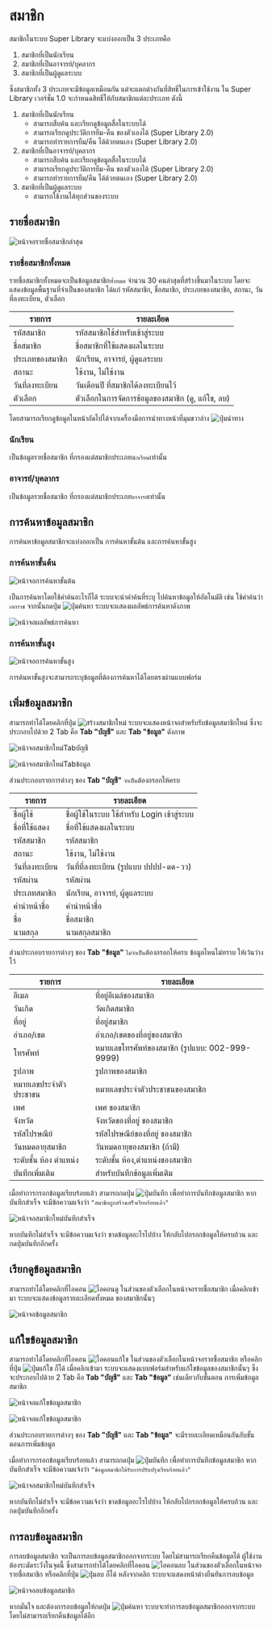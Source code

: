 # สมาชิก
สมาชิกในระบบ Super Library จะแบ่งออกเป็น 3 ประเภทคือ

1. สมาชิกที่เป็นนักเรียน
2. สมาชิกที่เป็นอาจารย์/บุคลากร
3. สมาชิกที่เป็นผู้ดูแลระบบ

ซึ่งสมาชิกทั้ง 3 ประเภทจะมีข้อมูลเหมือนกัน แต่จะแตกต่างกันที่สิทธิ์ในการเข้าใช้งาน ใน Super Library เวอร์ชั่น 1.0 จะกำหนดสิทธิ์ให้กับสมาชิกแต่ละประเภท ดังนี้

1. สมาชิกที่เป็นนักเรียน
    - สามารถสืบค้น และเรียกดูข้อมูลสื่อในระบบได้  
    - สามารถเรียกดูประวัติการยืม-คืน ของตัวเองได้ (Super Library 2.0)  
    - สามารถทำรายการยืม/คืน ได้ด้วยตนเอง (Super Library 2.0)  
2. สมาชิกที่เป็นอาจารย์/บุคลากร
    - สามารถสืบค้น และเรียกดูข้อมูลสื่อในระบบได้  
    - สามารถเรียกดูประวัติการยืม-คืน ของตัวเองได้ (Super Library 2.0)  
    - สามารถทำรายการยืม/คืน ได้ด้วยตนเอง (Super Library 2.0)
3. สมาชิกที่เป็นผู้ดูแลระบบ
    - สามารถใช้งานได้ทุกส่วนของระบบ

## รายชื่อสมาชิก
![หน้าจอรายชื่อสมาชิกล่าสุด](images/screen/members/MemberLatest.png)

### รายชื่อสมาชิกทั้งหมด
รายชื่อสมาชิกทั้งหมดจะเป็นข้อมูลสมาชิก`ทั้งหมด` จำนวน 30 คนล่าสุดที่สร้างขึ้นมาในระบบ โดยจะแสดงข้อมูลพื้นฐานที่จำเป็นของสมาชิก ได้แก่ รหัสสมาชิก, ชื่อสมาชิก, ประเภทของสมาชิก, สถานะ, วันที่ลงทะเบียน, ตัวเลือก

|รายการ       | รายละเอียด|
|------------ | -------------|
|รหัสสมาชิก     | รหัสสมาชิกใช้สำหรับเข้าสู่ระบบ|
|ชื่อสมาชิก      | ชื่อสมาชิกที่ใช้แสดงผลในระบบ|
|ประเภทของสมาชิก | นักเรียน, อาจารย์, ผู้ดูแลระบบ|
|สถานะ        | ใช้งาน, ไม่ใช้งาน|
|วันที่ลงทะเบียน  | วันเดือนปี ที่สมาชิกได้ลงทะเบียนไว้|
|ตัวเลือก       | ตัวเลือกในการจัดการข้อมูลของสมาชิก (ดู, แก้ใข, ลบ)|

โดยสามารถเรียกดูข้อมูลในหน้าถัดไปได้จากเครื่องมือการนำทางหน้าที่มุมขวาล่าง ![ปุ่มนำทาง](images/button/ButtonPageNavigator.png)



### นักเรียน
เป็นข้อมูลรายชื่อสมาชิก ที่กรองแต่สมาชิกประเภท`นักเรียน`เท่านั้น

### อาจารย์/บุคลากร
เป็นข้อมูลรายชื่อสมาชิก ที่กรองแต่สมาชิกประเภท`อาจารย์`เท่านั้น

## การค้นหาข้อมูลสมาชิก
การค้นหาข้อมูลสมาชิกจะแบ่งออกเป็น การค้นหาขั้นต้น และการค้นหาขั้นสูง

### การค้นหาขั้นต้น

![หน้าจอการค้นหาขั้นต้น](images/screen/members/MemberBasicSearch.png)  

เป็นการค้นหาโดยใช้คำค้นอะไรก็ได้ ระบบจะนำคำค้นที่ระบุ ไปค้นหาข้อมูลให้อัตโนมัติ เช่น ใช้คำค้นว่า `เอกราช` จากนั้นกดปุ่ม ![ปุ่มค้นหา](images/button/ButtonSearch.png) ระบบจะแสดงผลลัพธ์การค้นหาดังภาพ

![หน้าจอผลลัพธ์การค้นหา](images/screen/members/MemberBasicSearchResult.png)  

### การค้นหาขั้นสูง

![หน้าจอการค้นหาขั้นสูง](images/screen/members/MemberAdvancedSearch.png)  

การค้นหาขั้นสูงจะสามารถระบุข้อมูลที่ต้องการค้นหาได้โดยตรงผ่านแบบฟอร์ม


## เพิ่มข้อมูลสมาชิก
สามารถทำได้โดยคลิกที่ปุ่ม ![สร้างสมาชิกใหม่](images/button/ButtonMemberNew.png) ระบบจะแสดงหน้าจอสำหรับรับข้อมูลสมาชิกใหม่ ซึ่งจะประกอบไปด้วย 2 Tab คือ **Tab "บัญชี"** และ **Tab "ข้อมูล"** ดังภาพ  

![หน้าจอสมาชิกใหม่Tabบัญชี](images/screen/members/MemberNewAccount.png)  

![หน้าจอสมาชิกใหม่Tabข้อมูล](images/screen/members/MemberNewInformation.png)  

ส่วนประกอบรายการต่างๆ ของ **Tab "บัญชี"** `จำเป็น`ต้องกรอกให้ครบ

|รายการ       | รายละเอียด|
|------------ | -------------|
|ชื่อผู้ใช้        | ชื่อผู้ใช้ในระบบ ใช้สำหรับ Login เข้าสู่ระบบ|
|ชื่อที่ใช้แสดง    | ชื่อที่ใช้แสดงผลในระบบ|
|รหัสสมาชิก     | รหัสสมาชิก|
|สถานะ        | ใช้งาน, ไม่ใช้งาน|
|วันที่ลงทะเบียน  | วันที่ที่ลงทะเบียน (รูปแบบ ปปปป-ดด-วว)|
|รหัสผ่าน       | รหัสผ่าน|
|ประเภทสมาชิก  | นักเรียน, อาจารย์, ผู้ดูแลระบบ|
|คำนำหน้าชื่อ    | คำนำหน้าชื่อ|
|ชื่อ           | ชื่อสมาชิก|
|นามสกุล       | นามสกุลสมาชิก|


ส่วนประกอบรายการต่างๆ ของ **Tab "ข้อมูล"** `ไม่จำเป็น`ต้องกรอกให้ครบ ข้อมูลไหนไม่ทราบ ให้เว้นว่างไว้

|รายการ       | รายละเอียด|
|------------ | -------------|
|อีเมล         | ที่อยู่อีเมล์ของสมาชิก|
|วันเกิด        | วัดเกิดสมาชิก|
|ที่อยู่          | ที่อยู่สมาชิก|
|อำเภอ/เขต    | อำเภอ/เขตของที่อยู่ของสมาชิก|
|โทรศัพท์       | หมายเลขโทรศัพท์ของสมาชิก (รูปแบบ: 002-999-9999)|
|รูปภาพ        | รูปภาพของสมาชิก|
|หมายเลขประจำตัวประชาชน | หมายเลขประจำตัวประชาชนของสมาชิก|
|เพศ          | เพศ ของสมาชิก|
|จังหวัด        | จังหวัดของที่อยู่ ของสมาชิก|
|รหัสไปรษณีย์    | รหัสไปรษณีย์ของที่อยู่ ของสมาชิก|
|วันหมดอายุสมาชิก| วันหมดอายุของสมาชิก (ถ้ามี)|
|ระดับชั้น ห้อง ตำแหน่ง  | ระดับชั้น ห้อง,ตำแหน่งของสมาชิก|
|บันทึกเพิ่มเติม   | สำหรับบันทึกข้อมูลเพิ่มเติม|

เมื่อทำการกรอกข้อมูลเรียบร้อยแล้ว สามารถกดปุ่ม ![ปุ่มบันทึก](images/button/ButtonSave.png) เพื่อทำการบันทึกข้อมูลสมาชิก หากบันทึกสำเร็จ จะมีข้อความแจ้งว่า `"สมาชิกถูกสร้างเสร็จเรียบร้อยแล้ว"`  

![หน้าจอสมาชิกใหม่บันทึกสำเร็จ](images/screen/members/MemberCreateSuccess.png)  

หากบันทึกไม่สำเร็จ จะมีข้อความแจ้งว่า ขาดข้อมูลอะไรไปบ้าง ให้กลับไปกรอกข้อมูลให้ครบถ้วน และกดปุ่มบันทึกอีกครั้ง


## เรียกดูข้อมูลสมาชิก
สามารถทำได้โดยคลิกที่ไอคอน ![ไอคอนดู](images/icons/IconView.png) ในส่วนของตัวเลือกในหน้าจอรายชื่อสมาชิก เมื่อคลิกเข้ามา ระบบจะแสดงข้อมูลรายละเอียดทั้งหมด ของสมาชิกนั้นๆ  

![หน้าจอข้อมูลสมาชิก](images/screen/members/MemberView.png)  

## แก้ใขข้อมูลสมาชิก
สามารถทำได้โดยคลิกที่ไอคอน ![ไอคอนแก้ใข](images/icons/IconEdit.png) ในส่วนของตัวเลือกในหน้าจอรายชื่อสมาชิก หรือคลิกที่ปุ่ม ![ปุ่มแก้ใข](images/button/ButtonMemberEdit.png) ก็ได้ เมื่อคลิกเข้ามา ระบบจะแสดงแบบฟอร์มสำหรับแก้ใขข้อมูลของสมาชิกนั้นๆ ซึ่งจะประกอบไปด้วย 2 Tab คือ **Tab "บัญชี"** และ **Tab "ข้อมูล"** เช่นเดียวกับขั้นตอน การเพิ่มข้อมูลสมาชิก   

![หน้าจอแก้ใขข้อมูลสมาชิก](images/screen/members/MemberEditAccount.png)  

![หน้าจอแก้ใขข้อมูลสมาชิก](images/screen/members/MemberEditInformation.png)  

ส่วนประกอบรายการต่างๆ ของ **Tab "บัญชี"** และ **Tab "ข้อมูล"** จะมีรายละเอียดเหมือนกันกับขั้นตอนการเพิ่มข้อมูล

เมื่อทำการกรอกข้อมูลเรียบร้อยแล้ว สามารถกดปุ่ม ![ปุ่มบันทึก](images/button/ButtonSave.png) เพื่อทำการบันทึกข้อมูลสมาชิก หากบันทึกสำเร็จ จะมีข้อความแจ้งว่า `"ข้อมูลสมาชิกได้รับการปรับปรุงเรียบร้อยแล้ว"`  

![หน้าจอสมาชิกใหม่บันทึกสำเร็จ](images/screen/members/MemberEditSuccess.png)  

หากบันทึกไม่สำเร็จ จะมีข้อความแจ้งว่า ขาดข้อมูลอะไรไปบ้าง ให้กลับไปกรอกข้อมูลให้ครบถ้วน และกดปุ่มบันทึกอีกครั้ง

## การลบข้อมูลสมาชิก
การลบข้อมูลสมาชิก จะเป็นการลบข้อมูลสมาชิกออกจากระบบ โดยไม่สามารถเรียกคืนข้อมูลได้ ผู้ใช้งานต้องระมัดระวังในจุดนี้ ซึ่งสามารถทำได้โดยคลิกที่ไอคอน ![ไอคอนลบ](images/icons/IconDelete.png) ในส่วนของตัวเลือกในหน้าจอรายชื่อสมาชิก หรือคลิกที่ปุ่ม ![ปุ่มลบ](images/button/ButtonDelete.png) ก็ได้ หลังจากคลิก ระบบจะแสดงหน้าต่างยืนยันการลบข้อมูล  

![หน้าจอลบข้อมูลสมาชิก](images/screen/members/MemberDeleteConfirm.png)  

หากมั่นใจ และต้องการลบข้อมูลให้กดปุ่ม ![ปุ่มค้นหา](images/button/ButtonYes.png) ระบบจะทำการลบข้อมูลสมาชิกออกจากระบบ โดยไม่สามารถเรียกคืนข้อมูลได้อีก